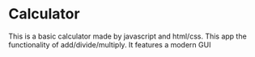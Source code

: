 # Calculator
This is a basic calculator made by javascript and html/css. This app the functionality of add/divide/multiply. It features a modern GUI
